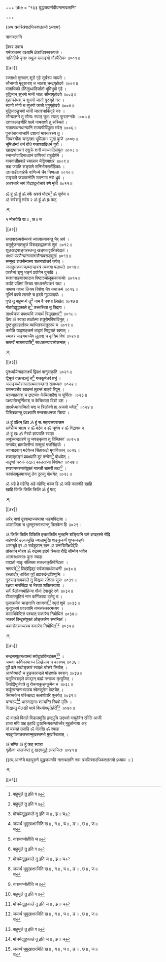 +++
title = "१३३ युद्धजयार्णवीयनानाबलानि"

+++

\{अथ त्रयस्त्रिंशदधिकशततमो ऽध्यायः\}

नानाबलानि  
    
ईश्वर उवाच  
गर्भजातस्य वक्ष्यामि क्षेत्राधिपस्वरूपकं ।  
नातिदीर्घः कृशः स्थूलः समाङ्गो गौरपैतिकः   ॥००१॥  

[[७१]]
    
रक्ताक्षो गुणवान् शूरो गृहे सूर्यस्य जायते ।  
सौभाग्यो मृदुसारश् च जातश् चन्द्रगृहोदये ॥००२॥  
वाताधिको ऽतिलुब्धादिर्जातो भूमिभुवो गृहे ।  
बुद्धिमान् सुभगो मानी जातः सौम्यगृहोदये ॥००३॥  
वृहत्क्रोधश् च शुभगो जातो गुरुगृहे नरः ।  
त्यागो भोगो च सुभगो जातो भृगुगृहोदये ॥००४॥  
बुद्धिमाञ्छुभगो मानी जातश्चार्किगृहे नरः   ।  
सौम्यलग्ने तु सौम्यः स्यात् क्रूरः स्यात् क्रूरलग्नके   ॥००५॥  
दशाफलङ्गौरि वक्ष्ये नामराशौ तु संस्थितं   ।  
गजाश्वधनधान्यानि राज्यश्रीर्विपुला भवेत् ॥००६॥  
पुनर्धनागमश्चापि दशायां भास्करस्य तु ।  
दिव्यस्त्रीदा चन्द्रदशा भूमिलाभः सुखं कुजे   ॥००७॥  
भूमिर्धान्यं धनं बौधे गजाश्वादिधनं गुरौ   ।  
खाद्यपानधनं द्शुक्रे शनौ व्याध्यादिसंयुतः   ॥००८॥  
स्नानसेवादिनाध्वानं वाणिज्यं राहुर्दर्शने ।  
वामनाडीप्रवाहे स्यान्नाम चेद्विषमाक्षरं   ॥००९॥  
तदा जयति सङ्ग्रामे शनिभौमससैंहिकाः ।  
दक्षनाडीप्रवाहेर्के वाणिज्ये चैव निष्फला ॥०१०॥  
सङ्ग्रामे जयमाप्नोति समनामा नरो ध्रुवं ।  
अधश्चारे जयं विद्यादूर्ध्वचारे रणे मृतिं ॥०११॥  
    
ॐ हूं ॐ ह्रूं ॐ स्फें अस्त्रं मोटय[^१] ॐ चूर्णय २  
ॐ सर्वशत्रुं मर्दय २ ॐ ह्रूं ॐ ह्रः फट्  
    
:न्  
    
 १ मोचयेति ख॥ , छ॥ च  

[[७२]]
    
सप्तवारन्न्यसेन्मन्त्रं ध्यात्वात्मानन्तु भैर् अवं   ।  
चतुर्भुजन्दशभुजं विंशद्बाह्वात्मकं शुभं   ॥०१२॥  
शूलखट्वाङ्गहस्तन्तु खड्गकट्टारिकोद्यतं   ।  
भक्षणं परसैन्यानामात्मसैन्यपराङ्मुखं   ॥०१३॥  
सम्मुखं शत्रसैन्यस्य शतमष्टोत्तरं जपेत् ।  
जपाड्डमरुकाच्छब्दाच्छस्त्रं त्यक्त्वा पलायते ॥०१४॥  
परसैन्यं शृणु भङ्गं प्रयोगेन पुनर्वदे ।  
श्मशानाङ्गारमादाय विष्टाञ्चोलूककाकयोः   ॥०१५॥  
कर्पटे प्रतिमां लिख्य साध्यस्तैवाक्षरं यथा   ।  
नामाथ नवधा लिख्य रिपोश् चैव यथाक्रमं ॥०१६॥  
मूर्ध्नि वक्त्रे ललाटे च हृदये गुह्यपादयोः ।  
पृष्ठे तु बाहुमध्ये तु[^१] नाम वै नवधा लिखेत्   ॥०१७॥  
मोटयेद्युद्धकाले तु[^२] उच्चरित्वा तु विद्यय ।  
तार्क्ष्यचक्रं प्रवक्ष्यामि जयार्थं त्रिमुखाक्षरं[^३]   ॥०१८॥  
क्षिप ॐ स्वाहा तार्क्षात्मा शत्रुरोगविषादिनुत्   ।  
दुष्टभूतग्रहार्तस्य व्याधितस्यातुरस्य च ॥०१९॥  
करोति यादृशङ्कर्म तादृशं सिद्ध्यते खगात्   ।  
स्थावरं जङ्गमञ्चैव लूताश् च कृत्रिमं विषं   ॥०२०॥  
तत्सर्वं नाशमायाति[^४] साधकस्यावलोकनात् ।  
    
:न्  
    
[^१]: बाहुमूले तु इति ग॥  
    
[^२]: मोचयेद्युद्धकाले तु इति ज॥ , झ॥ च  
    
[^३]: जयार्थं भूमुखाक्षरमिति ख॥ , ग॥ , घ॥ , ङ॥ , छ॥ , ज॥  
च  
    
[^४]: नाशमाप्नोतीति ज॥  

[[७३]]
    
पुनर्ध्यायेन्महातार्क्ष्यं द्विपक्षं मानुषाकृतिं   ॥०२१॥  
द्विभुजं वक्रचञ्चुं च[^१] गजकूर्मधरं प्रभुं   ।  
असङ्ख्योरगपादस्थमागच्छन्तं खमध्यतः ॥०२२॥  
ग्रसन्तञ्चैव खादन्तं तुदन्तं चाहवे रिपून् ।  
चञ्च्वाहताश् च द्रष्टव्याः केचित्पादैश् च चूर्णिताः   ॥०२३॥  
पक्षपातैश्चूर्णिताश् च केचिन्नष्टा दिशो दश   ।  
तार्क्ष्यध्यानान्वितो यश् च त्रिलोक्ये ह्य् अजयो भवेत्[^२] ॥०२४॥  
पिच्छिकान्तु प्रवक्ष्यामि मन्त्रसाधनजां क्रियां   ।  
    
ॐ ह्रूं पक्षिन् क्षिप ॐ हूं सः महाबलपराक्रम  
सर्वसैन्यं भक्षय २ ॐ मर्दय २ ॐ चूर्णय २ ॐ विद्रावय २  
ॐ हूं खः ॐ भैरवो ज्ञापयति स्वाहा  
अमुञ्चन्द्रग्रहणे तु जपङ्कृत्वा तु पिच्छिकां ॥०२५॥  
मन्त्रयेद् भ्रामयेत्सैन्यं सम्मुखं गजसिंहयोः   ।  
ध्यानाद्रवान् मर्दयेच्च सिंहारूढो मृगाविकान्   ॥०२६॥  
शब्दाद्भङ्गं प्रवक्ष्यामि दूरं मन्त्रेण[^३] बोधयेत्   ।  
मातॄणां चरुकं दद्यात् कालरात्र्या विशेषतः   ॥०२७॥  
श्मशानभस्मसंयुक्तं मालती चामरी तथा[^४]   ।  
कार्पासमूलमात्रन्तु तेन दूरन्तु बोधयेत् ॥०२८॥  
    
ॐ अहे हे महेन्द्रि अहे महेन्द्रि भञ्ज हि ॐ जहि मसानंहि खाहि  
खाहि किलि किलि किलि ॐ हुं फट्  
    
:न्  
    
[^१]: वज्रचञ्चुं चेति ग॥ , घ॥ , ङ॥ , ञ॥ च  
    
[^२]: अभयो भवेदिति ग॥ , घ॥ , ङ॥ च  
    
[^३]: हरमन्त्रेणेति क॥ । मूलमन्त्रेणेति ख॥ , घ॥ , ज॥ , ञ॥ च  
    
[^४]: मालती वानरी तथेति छ॥ , ञ॥ च  

[[७४]]
    
अरेर् नाशं दूरशब्दाज्जप्तया भङ्गविद्यया ।  
अपराजिता च धुस्तूरस्ताभ्यान्तु तिलकेन हि ॥०२९॥  
    
ॐ किलि किलि विकिलि इच्छाकिलि भूतहनि शङ्खिनि उभे दण्दहस्ते रौद्रि  
माहेश्वरि उल्कामुखि ज्वालामुखि शङ्कुकर्णे शुष्कजङ्घे  
अलम्बुषे हर ॐ सर्वदुष्टान् खन ॐ यन्मन्निरीक्षयेद्देवि  
तांस्तान् मोहय ॐ रुद्रस्य हृदये स्थिता रौद्रि सौम्येन भावेन  
आत्मरक्षान्ततः कुरु स्वाहा  
वाह्यतो मातॄः संलिख्य सकलाकृतिवेष्टिताः   ।  
नागपत्रे[^१] लिखेद्विद्यां सर्वकामार्थसाधनीं   ॥०३०॥  
हस्ताद्यैर् धारिता पूर्वं ब्रह्मरुद्रेन्द्रविष्णुभिः   ।  
गुरुसङ्ग्रामकाले तु विद्यया रक्षिताः सुराः ॥०३१॥  
रक्षया नारसिंह्या च भैरव्या शक्तिरूपया ।  
सर्वे त्रैलोक्यमोहिन्या गौर्या देवासुरे रणे ॥०३२॥  
वीजसम्पुटितं नाम कर्णिकायां दलेषु च ।  
पूजाक्रमेण चाङ्गानि रक्षायन्त्रं[^२] स्मृतं शुभे   ॥०३३॥  
मृत्युञ्जयं प्रवक्ष्यामि नामसंस्कारमध्यग   ।  
कलाभिवेष्टितं पश्चात् सकारेण निबोधितं ॥०३४॥  
जकारं विन्दुसंयुक्तं ओङ्कारेण समन्वितं ।  
धकारोदरमध्यस्थं वकारेण निबोधितं[^३] ॥०३५॥  
    
:न्  
    
[^१]: नागयन्त्रे इति घ॥ , ञ॥ च  
    
[^२]: रक्षामन्त्रमिति ख॥ , ग॥ , ङ॥ , ज॥ च  
    
[^३]: ककारोदरमध्यस्थं चकारेणेति ख॥ । चकारोदरमध्यस्थं  
चकारेणेति ग॥ , झ॥ च । वकारोदरमध्यस्थं ठकारेणेति ङ॥ ,  
छ॥ च  

[[७५]]
    
चन्द्रसम्पुटमध्यस्थं सर्वदुष्टविमर्दकम्[^१]   ।  
अथवा कर्णिकायाञ्च लिखेन्नाम च कारणम् ॥०३६॥  
पूर्वे दले तथोङ्कारं स्वदक्षे चोत्तरे लिखेत् ।  
आग्नेय्यादौ च हूङ्कारन्दले षोडशके स्वरान् ॥०३७॥  
चतुस्त्रिंशद्दले काद्यान् वाह्ये मन्त्रञ्च मृत्युजित् ।  
लिखेद्वैभूर्जपत्रे तु रोचनाकुङ्ग्कुमेन च ॥०३८॥  
कर्पूरचन्दनाभ्याञ्च श्वेतसूतेण वेष्टयेत् ।  
सिक्थकेन परिच्छाद्य कलशोपरि पूजयेत् ॥०३९॥  
यन्त्रस्य[^२] धारणाद्रागाः शाम्यन्ति रिपवो मृतिः   ।  
विद्यान्तु भेलखीं वक्ष्ये विप्रयोगमृतेर्हरीं[^३]   ॥०४०॥  
    
ॐ वातले वितले विडालमुखि इन्द्रपुत्रि उद्भवो वायुदेवेन खीलि आजी  
हाजा मयि वाह इहादि दुःखनित्यकण्ठोच्चैर् मुहूर्तान्वया अह  
मां यस्महं उपाडि ॐ भेलखि ॐ स्वाहा  
नवदुर्गासप्तजप्तान्मुखस्तम्भो मुखस्थितात् ।  
    
ॐ चण्डि ॐ हूं फट् स्वाहा  
गृहीत्वा सप्तजप्तं तु खद्गयुद्धे ऽपराजितः ॥०४१॥  
    
\{इत्य् आग्नेये महापुराणे युद्धजयार्णवे नानाबलानि नाम त्रयस्त्रिंशदधिकशततमो ऽध्यायः ॥  }
    
:न्  
    
[^१]: सर्वदुःखविमर्दकमिति झ॥  
    
[^२]: मन्त्रस्येति क॥ , ख॥ , ग॥ , छ॥ च  
    
[^३]: रिपुरोगमृतेर्हरीमिति ग॥ , घ॥ , ङ॥ , ज॥ , झ। ञ॥ च  

[[७६]]
    